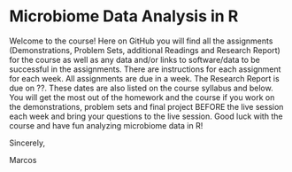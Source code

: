 # Microbiome Data Analysis in R
Welcome to the course! Here on GitHub you will find all the assignments (Demonstrations, Problem Sets, additional Readings and Research Report) for the course as well as any data and/or links to software/data to be successful in the assignments. There are instructions for each assignment for each week. All assignments are due in a week. The Research Report is due on ??. These dates are also listed on the course syllabus and below. You will get the most out of the homework and the course if you work on the demonstrations, problem sets and final project BEFORE the live session each week and bring your questions to the live session. Good luck with the course and have fun analyzing microbiome data in R!

Sincerely,

Marcos

